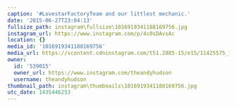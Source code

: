 ```yaml
---
caption: '#LovestarFactoryTeam and our littlest mechanic.'
date: '2015-06-27T23:04:13'
fullsize_path: instagram\fullsize\1016919341188169756.jpg
instagram_url: https://www.instagram.com/p/4c0sDAvsAc
location: {}
media_id: '1016919341188169756'
media_url: https://scontent.cdninstagram.com/t51.2885-15/e15/11425575_1660566637510935_950696990_n.jpg?ig_cache_key=MTAxNjkxOTM0MTE4ODE2OTc1Ng%3D%3D.2
owner:
  id: '539015'
  owner_url: https://www.instagram.com/theandyhudson
  username: theandyhudson
thumbnail_path: instagram\thumbnails\1016919341188169756.jpg
utc_date: 1435446253
---
```

